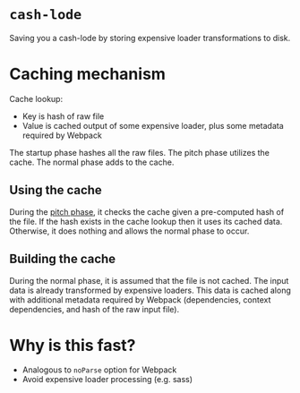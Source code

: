 # `cash-lode`

Saving you a cash-lode by storing expensive loader transformations to disk.

# Caching mechanism

Cache lookup:

- Key is hash of raw file
- Value is cached output of some expensive loader, plus some metadata required by Webpack

The startup phase hashes all the raw files.
The pitch phase utilizes the cache.
The normal phase adds to the cache.

## Using the cache

During the [pitch phase](https://github.com/webpack/webpack/issues/360#issuecomment-49028914),
it checks the cache given a pre-computed hash of the file.
If the hash exists in the cache lookup then it uses its cached data.
Otherwise, it does nothing and allows the normal phase to occur.

## Building the cache

During the normal phase, it is assumed that the file is not cached.
The input data is already transformed by expensive loaders.
This data is cached along with additional metadata required by Webpack
(dependencies, context dependencies, and hash of the raw input file).

# Why is this fast?

- Analogous to `noParse` option for Webpack
- Avoid expensive loader processing (e.g. sass)
